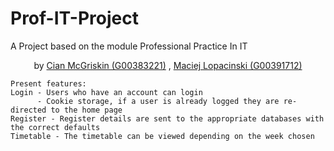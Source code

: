 # Prof-IT-Project
A Project based on the module Professional Practice In IT

<p align="center">
by <a href="https://github.com/CianMcGriskin">Cian McGriskin (G00383221)</a>
, <a href="https://github.com/Juice234">Maciej Lopacinski (G00391712)</a>

    Present features:
    Login - Users who have an account can login
          - Cookie storage, if a user is already logged they are re-directed to the home page
    Register - Register details are sent to the appropriate databases with the correct defaults
    Timetable - The timetable can be viewed depending on the week chosen
</p>
